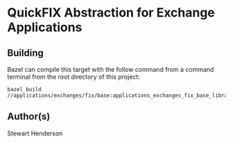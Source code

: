 # QuickFIX Abstraction for Exchange Applications

## Building

Bazel can compile this target with the follow command from a command terminal
from the root directory of this project:

```
bazel build //applications/exchanges/fix/base:applications_exchanges_fix_base_library
```

## Author(s)

Stewart Henderson